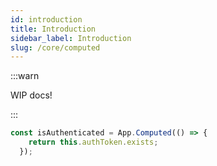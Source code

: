```yaml
---
id: introduction
title: Introduction
sidebar_label: Introduction
slug: /core/computed
---
```


:::warn

WIP docs!

:::

```ts
const isAuthenticated = App.Computed(() => {
    return this.authToken.exists;
  });
```
